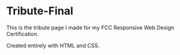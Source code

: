 # Tribute-Final
This is the tribute page I made for my FCC Responsive Web Design Certification.  

Created entirely with HTML and CSS.
